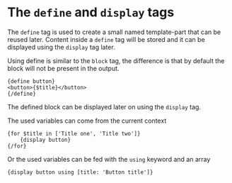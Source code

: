 The `define` and `display` tags
===============================

The `define` tag is used to create a small named template-part that can be reused later.
Content inside a `define` tag will be stored and it can be displayed using the `display` tag later.

Using define is similar to the `block` tag, the difference is that
by default the block will not be present in the output.

    {define button}
    <button>{$title}</button>
    {/define}

The defined block can be displayed later on using the `display` tag.

The used variables can come from the current context

    {for $title in ['Title one', 'Title two']}
        {display button}
    {/for}

Or the used variables can be fed with the `using` keyword and an array

    {display button using [title: 'Button title']}
